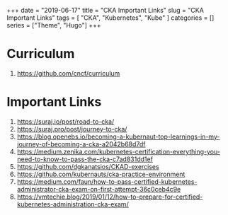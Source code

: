 +++
date = "2019-06-17"
title = "CKA Important Links"
slug = "CKA Important Links"
tags = [
    "CKA",
    "Kubernetes",
    "Kube"
]
categories = []
series = ["Theme", "Hugo"]
+++
# Curriculum

1. <https://github.com/cncf/curriculum>

# Important Links

1. <https://suraj.io/post/road-to-cka/>
2. <https://suraj.pro/post/journey-to-cka/>
3. <https://blog.openebs.io/becoming-a-kubernaut-top-learnings-in-my-journey-of-becoming-a-cka-a2042b68d7df>
4. <https://medium.zenika.com/kubernetes-certification-everything-you-need-to-know-to-pass-the-cka-c7ad831dd1ef>
5. <https://github.com/dgkanatsios/CKAD-exercises>
6. <https://github.com/kubernauts/cka-practice-environment>
7. <https://medium.com/faun/how-to-pass-certified-kubernetes-administrator-cka-exam-on-first-attempt-36c0ceb4c9e>
8. <https://vmtechie.blog/2019/01/12/how-to-prepare-for-certified-kubernetes-administration-cka-exam/> 
